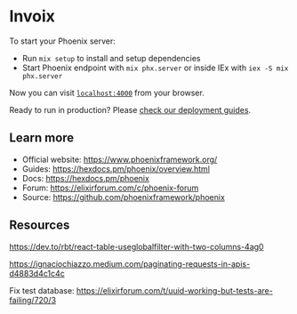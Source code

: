 # Invoix

To start your Phoenix server:

  * Run `mix setup` to install and setup dependencies
  * Start Phoenix endpoint with `mix phx.server` or inside IEx with `iex -S mix phx.server`

Now you can visit [`localhost:4000`](http://localhost:4000) from your browser.

Ready to run in production? Please [check our deployment guides](https://hexdocs.pm/phoenix/deployment.html).

## Learn more

  * Official website: https://www.phoenixframework.org/
  * Guides: https://hexdocs.pm/phoenix/overview.html
  * Docs: https://hexdocs.pm/phoenix
  * Forum: https://elixirforum.com/c/phoenix-forum
  * Source: https://github.com/phoenixframework/phoenix



## Resources
https://dev.to/rbt/react-table-useglobalfilter-with-two-columns-4ag0

https://ignaciochiazzo.medium.com/paginating-requests-in-apis-d4883d4c1c4c

Fix test database: https://elixirforum.com/t/uuid-working-but-tests-are-failing/720/3
